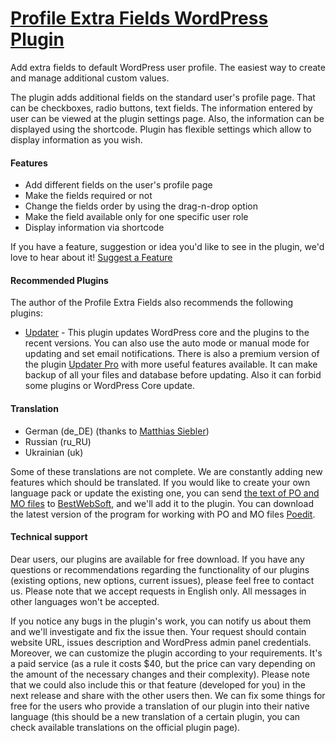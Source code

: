 <a href="http://bestwebsoft.com/products/wordpress/plugins/profile-extra-fields/" target=_blank>Profile Extra Fields WordPress Plugin</a>
========================

Add extra fields to default WordPress user profile. The easiest way to create and manage additional custom values.

<p>The plugin adds additional fields on the standard user's profile page. That can be checkboxes, radio buttons, text fields. The information entered by user can be viewed at the plugin settings page. Also, the information can be displayed using the shortcode. Plugin has flexible settings which allow to display information as you wish.</p>


<div class='video'></div>


<h4>Features</h4>

<ul>
<li>Add different fields on the user's profile page</li>
<li>Make the fields required or not</li>
<li>Change the fields order by using the drag-n-drop option</li>
<li>Make the field available only for one specific user role</li>
<li>Display information via shortcode</li>
</ul>

<p>If you have a feature, suggestion or idea you'd like to see in the plugin, we'd love to hear about it! <a href="http://support.bestwebsoft.com/hc/en-us/requests/new">Suggest a Feature</a></p>

<h4>Recommended Plugins</h4>

<p>The author of the Profile Extra Fields also recommends the following plugins:</p>

<ul>
<li><a href="http://wordpress.org/plugins/updater/">Updater</a> - This plugin updates WordPress core and the plugins to the recent versions. You can also use the auto mode or manual mode for updating and set email notifications.
There is also a premium version of the plugin <a href="http://bestwebsoft.com/products/wordpress/plugins/updater/">Updater Pro</a> with more useful features available. It can make backup of all your files and database before updating. Also it can forbid some plugins or WordPress Core update.</li>
</ul>

<h4>Translation</h4>

<ul>
<li>German (de_DE) (thanks to <a href="mailto:matthias.siebler@gmail.com">Matthias Siebler</a>)</li>
<li>Russian (ru_RU)</li>
<li>Ukrainian (uk)</li>
</ul>

<p>Some of these translations are not complete. We are constantly adding new features which should be translated. If you would like to create your own language pack or update the existing one, you can send <a href="http://codex.wordpress.org/Translating_WordPress">the text of PO and MO files</a> to <a href="http://support.bestwebsoft.com/hc/en-us/requests/new">BestWebSoft</a>, and we'll add it to the plugin. You can download the latest version of the program for working with PO and MO files <a href="http://www.poedit.net/download.php">Poedit</a>.</p>

<h4>Technical support</h4>

<p>Dear users, our plugins are available for free download. If you have any questions or recommendations regarding the functionality of our plugins (existing options, new options, current issues), please feel free to contact us. Please note that we accept requests in English only. All messages in other languages won't be accepted.</p>

<p>If you notice any bugs in the plugin's work, you can notify us about them and we'll investigate and fix the issue then. Your request should contain website URL, issues description and WordPress admin panel credentials.
Moreover, we can customize the plugin according to your requirements. It's a paid service (as a rule it costs $40, but the price can vary depending on the amount of the necessary changes and their complexity). Please note that we could also include this or that feature (developed for you) in the next release and share with the other users then.
We can fix some things for free for the users who provide a translation of our plugin into their native language (this should be a new translation of a certain plugin, you can check available translations on the official plugin page).</p>
